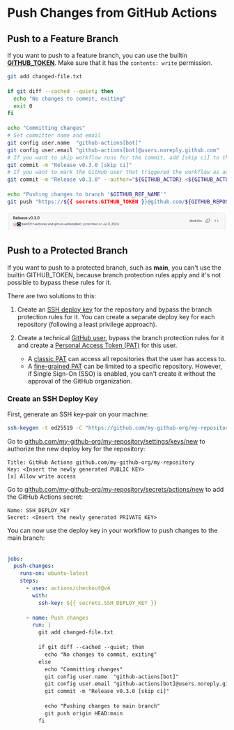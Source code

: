# Push Changes from GitHub Actions

## Push to a Feature Branch

If you want to push to a feature branch, you can use the builtin [**GITHUB_TOKEN**](https://docs.github.com/en/actions/security-for-github-actions/security-guides/automatic-token-authentication#about-the-github_token-secret).
Make sure that it has the `contents: write` permission.

```bash
git add changed-file.txt

if git diff --cached --quiet; then
  echo "No changes to commit, exiting"
  exit 0
fi

echo "Committing changes"
# Set committer name and email
git config user.name  "github-actions[bot]"
git config user.email "github-actions[bot]@users.noreply.github.com"
# If you want to skip workflow runs for the commit, add [skip ci] to the message
git commit -m "Release v0.3.0 [skip ci]"
# If you want to mark the GitHub user that triggered the workflow as author
git commit -m "Release v0.3.0" --author="${GITHUB_ACTOR} <${GITHUB_ACTOR_ID}+${GITHUB_ACTOR}@users.noreply.github.com>"

echo "Pushing changes to branch '$GITHUB_REF_NAME'"
git push "https://${{ secrets.GITHUB_TOKEN }}@github.com/${GITHUB_REPOSITORY} HEAD:${GITHUB_REF_NAME}"
```

<img alt="GitHub Commit with Author" width="750px" src="./github-commit-author.png">

## Push to a Protected Branch

If you want to push to a protected branch, such as **main**, you can't use the builtin GITHUB_TOKEN, because branch
protection rules apply and it's not possible to bypass these rules for it.

There are two solutions to this:

1. Create an [SSH deploy key](https://docs.github.com/en/authentication/connecting-to-github-with-ssh/managing-deploy-keys#deploy-keys)
  for the repository and bypass the branch protection rules for it.
  You can create a separate deploy key for each repository (following a least privilege approach).

2. Create a technical [GitHub user](https://docs.github.com/en/authentication/connecting-to-github-with-ssh/managing-deploy-keys#machine-users),
  bypass the branch protection rules for it and create a [Personal Access Token (PAT)](https://docs.github.com/en/authentication/keeping-your-account-and-data-secure/managing-your-personal-access-tokens)
  for this user.
    * A [classic PAT](https://docs.github.com/en/authentication/keeping-your-account-and-data-secure/managing-your-personal-access-tokens#types-of-personal-access-tokens)
      can access all repositories that the user has access to.
    * A [fine-grained PAT](https://docs.github.com/en/authentication/keeping-your-account-and-data-secure/managing-your-personal-access-tokens#types-of-personal-access-tokens)
      can be limited to a specific repository. However, if Single Sign-On (SSO) is enabled, you can't create it without
      the approval of the GitHub organization.

### Create an SSH Deploy Key

First, generate an SSH key-pair on your machine:

```bash
ssh-keygen -t ed25519 -C "https://github.com/my-github-org/my-repository"
```

Go to [github.com/my-github-org/my-repository/settings/keys/new](https://github.com/my-github-org/my-repository/settings/keys/new)
to authorize the new deploy key for the repository:

```text
Title: GitHub Actions github.com/my-github-org/my-repository
Key: <Insert the newly generated PUBLIC KEY>
[x] Allow write access
```

Go to [github.com/my-github-org/my-repository/secrets/actions/new](https://github.com/my-github-org/my-repository/secrets/actions/new)
to add the GitHub Actions secret:

```text
Name: SSH_DEPLOY_KEY
Secret: <Insert the newly generated PRIVATE KEY>
```

You can now use the deploy key in your workflow to push changes to the main branch:

```yaml

jobs:
  push-changes:
    runs-on: ubuntu-latest
    steps:
      - uses: actions/checkout@v4
        with:
          ssh-key: ${{ secrets.SSH_DEPLOY_KEY }}

      - name: Push changes
        run: |
          git add changed-file.txt

          if git diff --cached --quiet; then
            echo "No changes to commit, exiting"
          else
            echo "Committing changes"
            git config user.name  "github-actions[bot]"
            git config user.email "github-actions[bot]@users.noreply.github.com"
            git commit -m "Release v0.3.0 [skip ci]"

            echo "Pushing changes to main branch"
            git push origin HEAD:main
          fi
```
